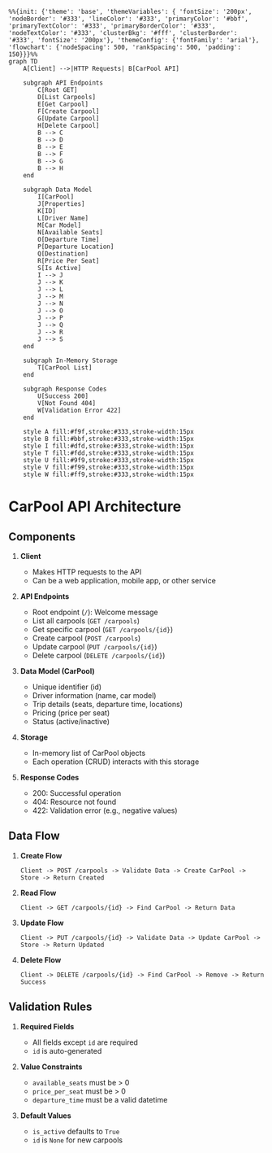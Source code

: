 ```mermaid
%%{init: {'theme': 'base', 'themeVariables': { 'fontSize': '200px', 'nodeBorder': '#333', 'lineColor': '#333', 'primaryColor': '#bbf', 'primaryTextColor': '#333', 'primaryBorderColor': '#333', 'nodeTextColor': '#333', 'clusterBkg': '#fff', 'clusterBorder': '#333', 'fontSize': '200px'}, 'themeConfig': {'fontFamily': 'arial'}, 'flowchart': {'nodeSpacing': 500, 'rankSpacing': 500, 'padding': 150}}}%%
graph TD
    A[Client] -->|HTTP Requests| B[CarPool API]
    
    subgraph API Endpoints
        C[Root GET]
        D[List Carpools]
        E[Get Carpool]
        F[Create Carpool]
        G[Update Carpool]
        H[Delete Carpool]
        B --> C
        B --> D
        B --> E
        B --> F
        B --> G
        B --> H
    end

    subgraph Data Model
        I[CarPool]
        J[Properties]
        K[ID]
        L[Driver Name]
        M[Car Model]
        N[Available Seats]
        O[Departure Time]
        P[Departure Location]
        Q[Destination]
        R[Price Per Seat]
        S[Is Active]
        I --> J
        J --> K
        J --> L
        J --> M
        J --> N
        J --> O
        J --> P
        J --> Q
        J --> R
        J --> S
    end

    subgraph In-Memory Storage
        T[CarPool List]
    end

    subgraph Response Codes
        U[Success 200]
        V[Not Found 404]
        W[Validation Error 422]
    end

    style A fill:#f9f,stroke:#333,stroke-width:15px
    style B fill:#bbf,stroke:#333,stroke-width:15px
    style I fill:#dfd,stroke:#333,stroke-width:15px
    style T fill:#fdd,stroke:#333,stroke-width:15px
    style U fill:#9f9,stroke:#333,stroke-width:15px
    style V fill:#f99,stroke:#333,stroke-width:15px
    style W fill:#ff9,stroke:#333,stroke-width:15px
```

# CarPool API Architecture

## Components

1. **Client**
   - Makes HTTP requests to the API
   - Can be a web application, mobile app, or other service

2. **API Endpoints**
   - Root endpoint (`/`): Welcome message
   - List all carpools (`GET /carpools`)
   - Get specific carpool (`GET /carpools/{id}`)
   - Create carpool (`POST /carpools`)
   - Update carpool (`PUT /carpools/{id}`)
   - Delete carpool (`DELETE /carpools/{id}`)

3. **Data Model (CarPool)**
   - Unique identifier (id)
   - Driver information (name, car model)
   - Trip details (seats, departure time, locations)
   - Pricing (price per seat)
   - Status (active/inactive)

4. **Storage**
   - In-memory list of CarPool objects
   - Each operation (CRUD) interacts with this storage

5. **Response Codes**
   - 200: Successful operation
   - 404: Resource not found
   - 422: Validation error (e.g., negative values)

## Data Flow

1. **Create Flow**
   ```
   Client -> POST /carpools -> Validate Data -> Create CarPool -> Store -> Return Created
   ```

2. **Read Flow**
   ```
   Client -> GET /carpools/{id} -> Find CarPool -> Return Data
   ```

3. **Update Flow**
   ```
   Client -> PUT /carpools/{id} -> Validate Data -> Update CarPool -> Store -> Return Updated
   ```

4. **Delete Flow**
   ```
   Client -> DELETE /carpools/{id} -> Find CarPool -> Remove -> Return Success
   ```

## Validation Rules

1. **Required Fields**
   - All fields except `id` are required
   - `id` is auto-generated

2. **Value Constraints**
   - `available_seats` must be > 0
   - `price_per_seat` must be > 0
   - `departure_time` must be a valid datetime

3. **Default Values**
   - `is_active` defaults to `True`
   - `id` is `None` for new carpools 
